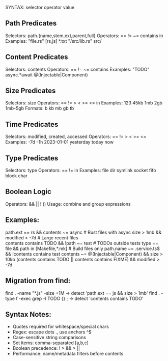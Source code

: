 SYNTAX: selector operator value

## Path Predicates
Selectors: path.{name,stem,ext,parent,full}
Operators: == != ~= contains in
Examples: "file.rs" [rs,js] *.txt "/src/lib.rs" src/

## Content Predicates  
Selectors: contents
Operators: == != ~= contains
Examples: "TODO" async.*await @(Injectable|Component)

## Size Predicates
Selectors: size
Operators: == != > < >= <= in
Examples: 123 45kb 1mb 2gb 1mb-5gb
Formats: b kb mb gb tb

## Time Predicates
Selectors: modified, created, accessed
Operators: == != > < >= <=
Examples: -7d -1h 2023-01-01 yesterday today now

## Type Predicates
Selectors: type
Operators: == != in
Examples: file dir symlink socket fifo block char

## Boolean Logic
Operators: && || ! ()
Usage: combine and group expressions

## Examples:
path.ext == rs && contents ~= async     # Rust files with async
size > 1mb && modified > -7d            # Large recent files  
contents contains TODO && !path ~= test # TODOs outside tests
type == file && path in [Makefile,*.mk] # Build files only
path.name ~= \.service\.ts$ && !contents contains test
contents ~= @(Injectable|Component) && size > 10kb
(contents contains TODO || contents contains FIXME) && modified > -7d

## Migration from find:
find . -name "*.js" -size +1M → detect 'path.ext == js && size > 1mb'
find . -type f -exec grep -l TODO {} \; → detect 'contents contains TODO'

## Syntax Notes:
- Quotes required for whitespace/special chars
- Regex: escape dots \., use anchors ^$
- Case-sensitive string comparisons
- Set items: comma-separated [a,b,c]
- Boolean precedence: ! > && > ||
- Performance: name/metadata filters before contents